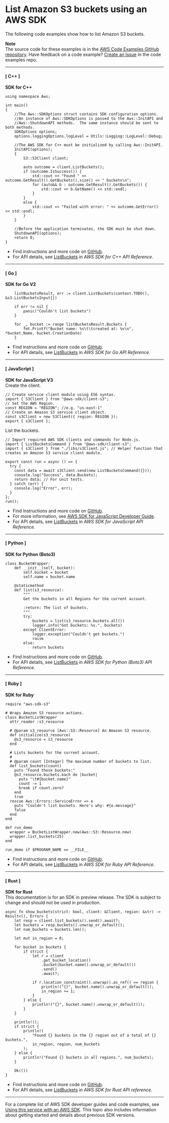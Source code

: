 # List Amazon S3 buckets using an AWS SDK<a name="example_s3_ListBuckets_section"></a>

The following code examples show how to list Amazon S3 buckets\.

**Note**  
The source code for these examples is in the [AWS Code Examples GitHub repository](https://github.com/awsdocs/aws-doc-sdk-examples)\. Have feedback on a code example? [Create an Issue](https://github.com/awsdocs/aws-doc-sdk-examples/issues/new/choose) in the code examples repo\. 

------
#### [ C\+\+ ]

**SDK for C\+\+**  
  

```
using namespace Aws;

int main()
{
    //The Aws::SDKOptions struct contains SDK configuration options.
    //An instance of Aws::SDKOptions is passed to the Aws::InitAPI and 
    //Aws::ShutdownAPI methods.  The same instance should be sent to both methods.
    SDKOptions options;
    options.loggingOptions.logLevel = Utils::Logging::LogLevel::Debug;

    //The AWS SDK for C++ must be initialized by calling Aws::InitAPI.
    InitAPI(options);
    {
        S3::S3Client client;

        auto outcome = client.ListBuckets();
        if (outcome.IsSuccess()) {
            std::cout << "Found " << outcome.GetResult().GetBuckets().size() << " buckets\n";
            for (auto&& b : outcome.GetResult().GetBuckets()) {
                std::cout << b.GetName() << std::endl;
            }
        }
        else {
            std::cout << "Failed with error: " << outcome.GetError() << std::endl;
        }
    }

    //Before the application terminates, the SDK must be shut down. 
    ShutdownAPI(options);
    return 0;
}
```
+  Find instructions and more code on [GitHub](https://github.com/awsdocs/aws-doc-sdk-examples/tree/main/cpp/example_code/s3#code-examples)\. 
+  For API details, see [ListBuckets](https://docs.aws.amazon.com/goto/SdkForCpp/s3-2006-03-01/ListBuckets) in *AWS SDK for C\+\+ API Reference*\. 

------
#### [ Go ]

**SDK for Go V2**  
  

```
	listBucketsResult, err := client.ListBuckets(context.TODO(), &s3.ListBucketsInput{})

	if err != nil {
		panic("Couldn't list buckets")
	}

	for _, bucket := range listBucketsResult.Buckets {
		fmt.Printf("Bucket name: %s\t\tcreated at: %v\n", *bucket.Name, bucket.CreationDate)
	}
```
+  Find instructions and more code on [GitHub](https://github.com/awsdocs/aws-doc-sdk-examples/tree/main/gov2/s3#code-examples)\. 
+  For API details, see [ListBuckets](https://pkg.go.dev/github.com/aws/aws-sdk-go-v2/service/s3#Client.ListBuckets) in *AWS SDK for Go API Reference*\. 

------
#### [ JavaScript ]

**SDK for JavaScript V3**  
Create the client\.  

```
// Create service client module using ES6 syntax.
import { S3Client } from "@aws-sdk/client-s3";
// Set the AWS Region.
const REGION = "REGION"; //e.g. "us-east-1"
// Create an Amazon S3 service client object.
const s3Client = new S3Client({ region: REGION });
export { s3Client };
```
List the buckets\.  

```
// Import required AWS SDK clients and commands for Node.js.
import { ListBucketsCommand } from "@aws-sdk/client-s3";
import { s3Client } from "./libs/s3Client.js"; // Helper function that creates an Amazon S3 service client module.

export const run = async () => {
  try {
    const data = await s3Client.send(new ListBucketsCommand({}));
    console.log("Success", data.Buckets);
    return data; // For unit tests.
  } catch (err) {
    console.log("Error", err);
  }
};
run();
```
+  Find instructions and more code on [GitHub](https://github.com/awsdocs/aws-doc-sdk-examples/tree/main/javascriptv3/example_code/s3#code-examples)\. 
+  For more information, see [AWS SDK for JavaScript Developer Guide](https://docs.aws.amazon.com/sdk-for-javascript/v3/developer-guide/s3-example-creating-buckets.html#s3-example-creating-buckets-list-buckets)\. 
+  For API details, see [ListBuckets](https://docs.aws.amazon.com/AWSJavaScriptSDK/v3/latest/clients/client-s3/classes/listbucketscommand.html) in *AWS SDK for JavaScript API Reference*\. 

------
#### [ Python ]

**SDK for Python \(Boto3\)**  
  

```
class BucketWrapper:
    def __init__(self, bucket):
        self.bucket = bucket
        self.name = bucket.name

    @staticmethod
    def list(s3_resource):
        """
        Get the buckets in all Regions for the current account.

        :return: The list of buckets.
        """
        try:
            buckets = list(s3_resource.buckets.all())
            logger.info("Got buckets: %s.", buckets)
        except ClientError:
            logger.exception("Couldn't get buckets.")
            raise
        else:
            return buckets
```
+  Find instructions and more code on [GitHub](https://github.com/awsdocs/aws-doc-sdk-examples/tree/main/python/example_code/s3/s3_basics#code-examples)\. 
+  For API details, see [ListBuckets](https://docs.aws.amazon.com/goto/boto3/s3-2006-03-01/ListBuckets) in *AWS SDK for Python \(Boto3\) API Reference*\. 

------
#### [ Ruby ]

**SDK for Ruby**  
  

```
require "aws-sdk-s3"

# Wraps Amazon S3 resource actions.
class BucketListWrapper
  attr_reader :s3_resource

  # @param s3_resource [Aws::S3::Resource] An Amazon S3 resource.
  def initialize(s3_resource)
    @s3_resource = s3_resource
  end

  # Lists buckets for the current account.
  #
  # @param count [Integer] The maximum number of buckets to list.
  def list_buckets(count)
    puts "Found these buckets:"
    @s3_resource.buckets.each do |bucket|
      puts "\t#{bucket.name}"
      count -= 1
      break if count.zero?
    end
    true
  rescue Aws::Errors::ServiceError => e
    puts "Couldn't list buckets. Here's why: #{e.message}"
    false
  end
end

def run_demo
  wrapper = BucketListWrapper.new(Aws::S3::Resource.new)
  wrapper.list_buckets(25)
end

run_demo if $PROGRAM_NAME == __FILE__
```
+  Find instructions and more code on [GitHub](https://github.com/awsdocs/aws-doc-sdk-examples/tree/main/ruby/example_code/s3#code-examples)\. 
+  For API details, see [ListBuckets](https://docs.aws.amazon.com/goto/SdkForRubyV3/s3-2006-03-01/ListBuckets) in *AWS SDK for Ruby API Reference*\. 

------
#### [ Rust ]

**SDK for Rust**  
This documentation is for an SDK in preview release\. The SDK is subject to change and should not be used in production\.
  

```
async fn show_buckets(strict: bool, client: &Client, region: &str) -> Result<(), Error> {
    let resp = client.list_buckets().send().await?;
    let buckets = resp.buckets().unwrap_or_default();
    let num_buckets = buckets.len();

    let mut in_region = 0;

    for bucket in buckets {
        if strict {
            let r = client
                .get_bucket_location()
                .bucket(bucket.name().unwrap_or_default())
                .send()
                .await?;

            if r.location_constraint().unwrap().as_ref() == region {
                println!("{}", bucket.name().unwrap_or_default());
                in_region += 1;
            }
        } else {
            println!("{}", bucket.name().unwrap_or_default());
        }
    }

    println!();
    if strict {
        println!(
            "Found {} buckets in the {} region out of a total of {} buckets.",
            in_region, region, num_buckets
        );
    } else {
        println!("Found {} buckets in all regions.", num_buckets);
    }

    Ok(())
}
```
+  Find instructions and more code on [GitHub](https://github.com/awsdocs/aws-doc-sdk-examples/tree/main/rust_dev_preview/s3#code-examples)\. 
+  For API details, see [ListBuckets](https://docs.rs/releases/search?query=aws-sdk) in *AWS SDK for Rust API reference*\. 

------

For a complete list of AWS SDK developer guides and code examples, see [Using this service with an AWS SDK](UsingAWSSDK.md#sdk-general-information-section)\. This topic also includes information about getting started and details about previous SDK versions\.